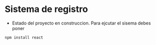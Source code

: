 <h1>Sistema de registro</h1>

- Estado del proyecto en construccion.
 Para  ejcutar el sisema debes poner

 ```npm install react```
  
